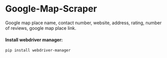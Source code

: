 # Google-Map-Scraper
Google map place name, contact number, website, address, rating, number of reviews, google map place link.


#### Install webdriver manager:
    pip install webdriver-manager
